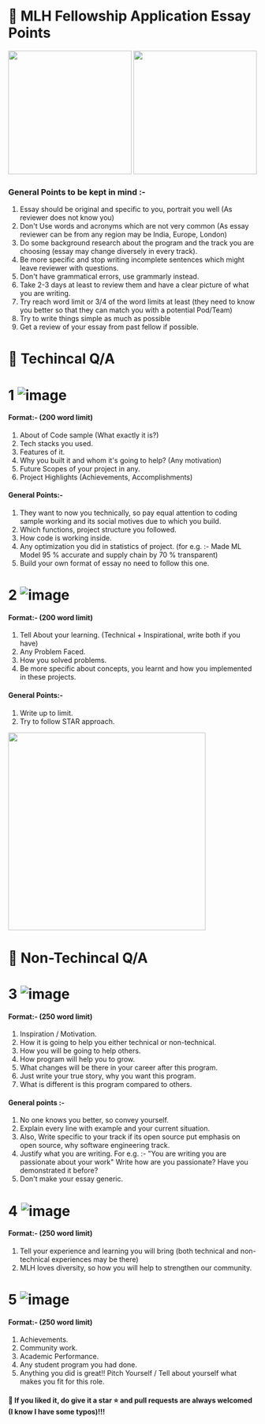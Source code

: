# 📌 MLH Fellowship Application Essay Points
<img src="https://user-images.githubusercontent.com/56452820/131732105-6ce1bbab-df58-46d2-b81f-13a4d70c5ef5.png" height="250px" />   <img src="https://user-images.githubusercontent.com/56452820/131732194-a1cf4834-e6b7-46e9-8f2b-1e8cd17d1cc4.png" height="250px" />
### General Points to be kept in mind :-
1. Essay should be original and specific to you, portrait you well (As reviewer does not know you)
2. Don't Use words and acronyms which are not very common (As essay reviewer can be from any region may be India, Europe, London)
3. Do some background research about the program and the track you are choosing (essay may change diversely in every track).
4. Be more specific and stop writing incomplete sentences which might leave reviewer with questions.
5. Don't have grammatical errors, use grammarly instead.
6. Take 2-3 days at least to review them and have a clear picture of what you are writing. 
7. Try reach word limit or 3/4 of the word limits at least (they need to know you better so that they can match you with a potential Pod/Team)
8. Try to write things simple as much as possible
9. Get a review of your essay from past fellow if possible. 
# 📌 Techincal Q/A 
# 1 ![image](https://user-images.githubusercontent.com/56452820/131733667-7b3edab0-8447-4846-af45-bcd8d3e4987d.png) 
#### Format:-               (200 word limit)  
1. About of Code sample (What exactly it is?)
2. Tech stacks you used.
3. Features of it.
4. Why you built it and whom it's going to help? (Any motivation)
5. Future Scopes of your project in any.
6. Project Highlights (Achievements, Accomplishments)

#### General Points:-
1. They want to now you technically, so pay equal attention to coding sample working and its social motives due to which you build. 
2. Which functions, project structure you followed.
3. How code is working inside.
4. Any optimization you did in statistics of project. (for e.g. :- Made ML Model 95 % accurate and supply chain by 70 % transparent)
5. Build your own format of essay no need to follow this one.

# 2 ![image](https://user-images.githubusercontent.com/56452820/131733729-6c215c8d-819c-4be1-b9a5-bfc19015c00c.png)
#### Format:-               (200 word limit)  
1. Tell About your learning. (Technical + Inspirational, write both if you have)
2. Any Problem Faced.
3. How you solved problems.
4. Be more specific about concepts, you learnt and how you implemented in these projects.

#### General Points:-
1. Write up to limit.
2. Try to follow STAR approach.
<img src="https://user-images.githubusercontent.com/56452820/131741393-8f7c2006-06bc-45db-85d9-3485cc1c0b0b.png" height="400px"/>  


# 📌 Non-Techincal Q/A 
# 3 ![image](https://user-images.githubusercontent.com/56452820/131733517-318d1787-d08f-493e-b27f-265b021f9fc8.png) 
#### Format:-               (250 word limit)  
1. Inspiration / Motivation.
2. How it is going to help you either technical or non-technical.
3. How you will be going to help others. 
4. How program will help you to grow.
5. What changes will be there in your career after this program.
6. Just write your true story, why you want this program. 
7. What is different is this program compared to others.

#### General points :- 
1. No one knows you better, so convey yourself.
2. Explain every line with example and your current situation.
3. Also, Write specific to your track if its open source put emphasis on open source, why software engineering track.
4. Justify what you are writing. 
For e.g. :- "You are writing you are passionate about your work" Write how are you passionate? Have you demonstrated it before? 
5. Don't make your essay generic.

# 4 ![image](https://user-images.githubusercontent.com/56452820/131733436-13eb4f75-81ab-4abb-ba8d-f77e77a990e4.png)
#### Format:-               (250 word limit)  
1. Tell your experience and learning you will bring (both technical  and non-technical experiences may be there)
2. MLH loves diversity, so how you will help to strengthen our community.
 
# 5 ![image](https://user-images.githubusercontent.com/56452820/131733601-49c20461-bc8c-4956-92b1-885859125005.png) 
#### Format:-               (250 word limit)  
1. Achievements.
2. Community work.
3. Academic Performance.
4. Any student program you had done.
5. Anything you did is great!!
Pitch Yourself / Tell about yourself what makes you fit for this role.


#### 🎁 If you liked it, do give it a star ⭐ and pull requests are always welcomed (I know I have some typos)!!!


